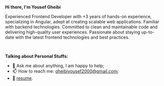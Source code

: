 <!--
**yousefgheibi/yousefgheibi** is a ✨ _special_ ✨ repository because its `README.md` (this file) appears on your GitHub profile.
<img src="https://github-readme-stats.vercel.app/api?username=yousefgheibi&show_icons=true&theme=ADD_THEME_HERE" width="400">
Here are some ideas to get you started:

- 🔭 I’m currently working on ...
- 🌱 I’m currently learning ...
- 👯 I’m looking to collaborate on ...
- 🤔 I’m looking for help with ...
- 💬 Ask me about ...
- 📫 How to reach me: ...
- 😄 Pronouns: ...
- ⚡ Fun fact: ...
-->

**Hi there, I'm Yousef Gheibi**

Experienced Frontend Developer with +3 years of hands-on experience, specializing in Angular, adept at creating scalable web applications. Familiar with backend technologies. Committed to clean and maintainable code and delivering high-quality user experiences. 
Passionate about staying up-to-date with the latest frontend technologies and best practices.

  
</br>



**Talking about Personal Stuffs:**

- 💬 Ask me about anything, I am happy to help;
- 📫 How to reach me: gheibiyousef2000@gmail.com;
- 📝 [resume](https://drive.google.com/file/d/1xKZkGRH75Ryn_mYikvjFGndRfNvkUnis/view?usp=drive_link).

</br>



